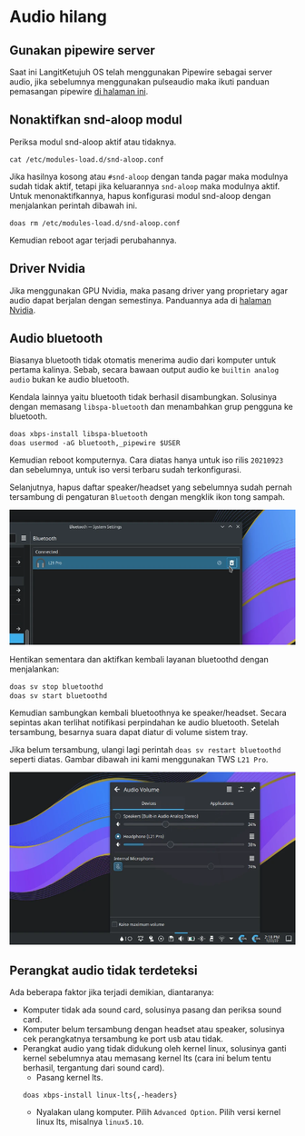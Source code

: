 # Audio hilang

## Gunakan pipewire server

Saat ini LangitKetujuh OS telah menggunakan Pipewire sebagai server audio, jika sebelumnya menggunakan pulseaudio maka ikuti panduan pemasangan pipewire [di halaman ini](../konfigurasi/multimedia/pipewire.html#memasang-pipewire).

## Nonaktifkan snd-aloop modul

Periksa modul snd-aloop aktif atau tidaknya.

```
cat /etc/modules-load.d/snd-aloop.conf
```

Jika hasilnya kosong atau `#snd-aloop` dengan tanda pagar maka modulnya sudah tidak aktif, tetapi jika keluarannya `snd-aloop` maka modulnya aktif. Untuk menonaktifkannya, hapus konfigurasi modul snd-aloop dengan menjalankan perintah dibawah ini.

```
doas rm /etc/modules-load.d/snd-aloop.conf
```

Kemudian reboot agar terjadi perubahannya.

## Driver Nvidia

Jika menggunakan GPU Nvidia, maka pasang driver yang proprietary agar audio dapat berjalan dengan semestinya. Panduannya ada di [halaman Nvidia](../konfigurasi/driver/grafis/nvidia.html#nvidia).

## Audio bluetooth

Biasanya bluetooth tidak otomatis menerima audio dari komputer untuk pertama kalinya. Sebab, secara bawaan output audio ke `builtin analog audio` bukan ke audio bluetooth.

Kendala lainnya yaitu bluetooth tidak berhasil disambungkan. Solusinya dengan memasang `libspa-bluetooth` dan menambahkan grup pengguna ke bluetooth.

```
doas xbps-install libspa-bluetooth
doas usermod -aG bluetooth,_pipewire $USER
```

Kemudian reboot komputernya. Cara diatas hanya untuk iso rilis `20210923` dan sebelumnya, untuk iso versi terbaru sudah terkonfigurasi.

Selanjutnya, hapus daftar speaker/headset yang sebelumnya sudah pernah tersambung di pengaturan `Bluetooth` dengan mengklik ikon tong sampah.

![Remove Audio Bluetooth LangitKetujuh](../media/image/remove-bluetooth-langitketujuh-id.webp)

Hentikan sementara dan aktifkan kembali layanan bluetoothd dengan menjalankan:

```
doas sv stop bluetoothd
doas sv start bluetoothd
```

Kemudian sambungkan kembali bluetoothnya ke speaker/headset. Secara sepintas akan terlihat notifikasi perpindahan ke audio bluetooth. Setelah tersambung, besarnya suara dapat diatur di volume sistem tray.

Jika belum tersambung, ulangi lagi perintah `doas sv restart bluetoothd` seperti diatas. Gambar dibawah ini kami menggunakan TWS `L21 Pro`.

![Audio Bluetooth Connect LangitKetujuh](../media/image/connect-bluetooth-audio-langitketujuh.webp)

## Perangkat audio tidak terdeteksi

Ada beberapa faktor jika terjadi demikian, diantaranya:

- Komputer tidak ada sound card, solusinya pasang dan periksa sound card.
- Komputer belum tersambung dengan headset atau speaker, solusinya cek perangkatnya tersambung ke port usb atau tidak.
- Perangkat audio yang tidak didukung oleh kernel linux, solusinya ganti kernel sebelumnya atau memasang kernel lts (cara ini belum tentu berhasil, tergantung dari sound card).
  - Pasang kernel lts.
  ```
  doas xbps-install linux-lts{,-headers}
  ```
  - Nyalakan ulang komputer. Pilih `Advanced Option`. Pilih versi kernel linux lts, misalnya `linux5.10`.

